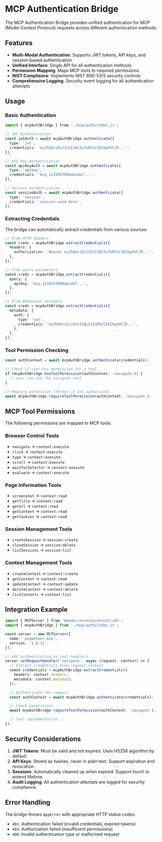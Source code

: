 # MCP Authentication Bridge

The MCP Authentication Bridge provides unified authentication for MCP (Model Context Protocol)
requests across different authentication methods.

## Features

- **Multi-Modal Authentication**: Supports JWT tokens, API keys, and session-based authentication
- **Unified Interface**: Single API for all authentication methods
- **Permission Mapping**: Maps MCP tools to required permissions
- **NIST Compliance**: Implements NIST 800-53r5 security controls
- **Comprehensive Logging**: Security event logging for all authentication attempts

## Usage

### Basic Authentication

```typescript
import { mcpAuthBridge } from './mcp/auth/index.js';

// JWT Authentication
const jwtAuth = await mcpAuthBridge.authenticate({
  type: 'jwt',
  credentials: 'eyJhbGciOiJIUzI1NiIsInR5cCI6IkpXVCJ9...',
});

// API Key Authentication
const apiKeyAuth = await mcpAuthBridge.authenticate({
  type: 'apikey',
  credentials: 'mcp_1234567890abcdef...',
});

// Session Authentication
const sessionAuth = await mcpAuthBridge.authenticate({
  type: 'session',
  credentials: 'session-uuid-here',
});
```

### Extracting Credentials

The bridge can automatically extract credentials from various sources:

```typescript
// From HTTP headers
const creds = mcpAuthBridge.extractCredentials({
  headers: {
    authorization: 'Bearer eyJhbGciOiJIUzI1NiIsInR5cCI6IkpXVCJ9...',
  },
});

// From query parameters
const creds = mcpAuthBridge.extractCredentials({
  query: {
    apikey: 'mcp_1234567890abcdef...',
  },
});

// From WebSocket metadata
const creds = mcpAuthBridge.extractCredentials({
  metadata: {
    auth: {
      type: 'jwt',
      credentials: 'eyJhbGciOiJIUzI1NiIsInR5cCI6IkpXVCJ9...',
    },
  },
});
```

### Tool Permission Checking

```typescript
const authContext = await mcpAuthBridge.authenticate(credentials);

// Check if user has permission for a tool
if (mcpAuthBridge.hasToolPermission(authContext, 'navigate')) {
  // User can use the navigate tool
}

// Require permission (throws if not authorized)
await mcpAuthBridge.requireToolPermission(authContext, 'navigate');
```

## MCP Tool Permissions

The following permissions are mapped to MCP tools:

### Browser Control Tools

- `navigate` → `context:execute`
- `click` → `context:execute`
- `type` → `context:execute`
- `scroll` → `context:execute`
- `waitForSelector` → `context:execute`
- `evaluate` → `context:execute`

### Page Information Tools

- `screenshot` → `context:read`
- `getTitle` → `context:read`
- `getUrl` → `context:read`
- `getContent` → `context:read`
- `getCookies` → `context:read`

### Session Management Tools

- `createSession` → `session:create`
- `closeSession` → `session:delete`
- `listSessions` → `session:list`

### Context Management Tools

- `createContext` → `context:create`
- `getContext` → `context:read`
- `updateContext` → `context:update`
- `deleteContext` → `context:delete`
- `listContexts` → `context:list`

## Integration Example

```typescript
import { MCPServer } from '@modelcontextprotocol/sdk';
import { mcpAuthBridge } from './mcp/auth/index.js';

const server = new MCPServer({
  name: 'puppeteer-mcp',
  version: '1.0.11',
});

// Add authentication to tool handlers
server.setRequestHandler('navigate', async (request, context) => {
  // Extract credentials from request context
  const credentials = mcpAuthBridge.extractCredentials({
    headers: context.headers,
    metadata: context.metadata,
  });

  // Authenticate the request
  const authContext = await mcpAuthBridge.authenticate(credentials);

  // Check permissions
  await mcpAuthBridge.requireToolPermission(authContext, 'navigate');

  // Tool implementation...
});
```

## Security Considerations

1. **JWT Tokens**: Must be valid and not expired. Uses HS256 algorithm by default.
2. **API Keys**: Stored as hashes, never in plain text. Support expiration and revocation.
3. **Sessions**: Automatically cleaned up when expired. Support touch to extend lifetime.
4. **Audit Logging**: All authentication attempts are logged for security compliance.

## Error Handling

The bridge throws `AppError` with appropriate HTTP status codes:

- `401`: Authentication failed (invalid credentials, expired tokens)
- `403`: Authorization failed (insufficient permissions)
- `400`: Invalid authentication type or malformed request

